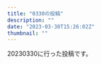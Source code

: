 ```yaml
---
title: "0330の投稿"
description: ""
date: "2023-03-30T15:26:02Z"
thumbnail: ""
---
```

20230330に行った投稿です。
<!--more-->
